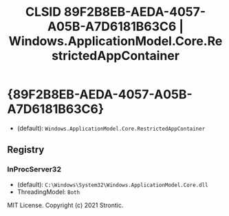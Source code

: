 ﻿---
title: "CLSID 89F2B8EB-AEDA-4057-A05B-A7D6181B63C6 | Windows.ApplicationModel.Core.RestrictedAppContainer"
excerpt: What is COM-Object CLSID 89F2B8EB-AEDA-4057-A05B-A7D6181B63C6?
---

# {89F2B8EB-AEDA-4057-A05B-A7D6181B63C6}

* (default): `Windows.ApplicationModel.Core.RestrictedAppContainer`

## Registry


### InProcServer32

* (default): `C:\Windows\System32\Windows.ApplicationModel.Core.dll`
* ThreadingModel: `Both`

MIT License. Copyright (c) 2021 Strontic.


